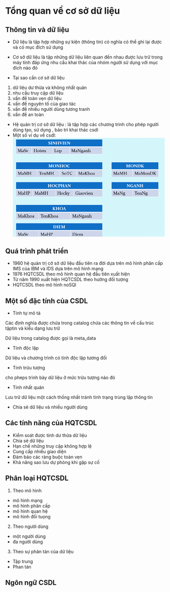# Tổng quan về cơ sở dữ liệu
## Thông tin và dữ liệu

- Dữ liệu là tập hợp những sự kiện (thông tin) có nghĩa có thể ghi lại được và có mục đích sử dụng

- Cơ sở dữ liệu là tập những dữ liệu liên quan đến nhau được lưu trữ trong máy tính đáp ứng nhu cầu khai thác của nhóm người sử dụng với mục đích nào đó

- Tại sao cần cơ sở dữ liệu
1. dữ liệu dư thừa và không nhất quán 
2. nhu cầu truy cập dữ liệu
3. vấn đề toàn vẹn dữ liệu
4. vấn đề nguyên tố của giao tác
5. vấn đề nhiều người dùng tương tranh
6. vấn đề an toàn
 
- Hệ quản trị cơ sở dữ liệu : là tập hợp các chương trình cho phép người dùng tạo, sử dụng , bảo trì khai thác csdl
- Một số ví dụ về csdl:
![alt](/images/Screenshot_32.png)

## Quá trình phát triển
- 1960 hệ quản trị cở sở dữ liệu đầu tiên ra đời dựa trên mô hình phân cấp IMS của IBM và IDS dựa trên mô hình mạng
- 1976 HQTCSDL theo mô hình quan hệ đầu tiên xuất hiện
- Từ năm 1990 xuất hiện HQTCSDL theo hướng đối tượng
- HQTCSDL theo mô hình noSQl
## Một số đặc tính của CSDL
- Tính tự mô tả

Các định nghĩa được chứa trong catalog chứa các thông tin về cấu trúc tậptin và kiểu dạng lưu trữ

Dữ liệu trong catalog được gọi là meta_data
- Tính độc lập

Dữ liệu và chương trình có tính độc lập tương đối 
- Tính trừu tượng

cho pheps trình bày dữ liệu ở mức trừu tượng nào đó
- Tính nhất quán 

Lưu trữ dữ liệu một cách thống nhất tránh tình trạng trùng lặp thông tin

- Chia sẻ dữ liệu và nhiều người dùng
## Các tính năng của HQTCSDL
- Kiểm soát được tính dư thừa dữ liệu
- Chia sẻ dữ liệu
- Hạn chế những truy cập không hợp lệ
- Cung cấp nhiều giao diện
- Đảm bảo các ràng buộc toàn vẹn
- Khả năng sao lưu dự phòng khi gặp sự cố
##  Phân loại HQTCSDL
1. Theo mô hình
- mô hình mạng
- mô hình phân cấp 
- mô hình quan hệ 
- mô hình đối tuọng
2. Theo người dùng
- một người dùng
- đa người dùng
3. Theo sự phân tán của dữ liệu
- Tập trung 
- Phan tán
## Ngôn ngữ CSDL

